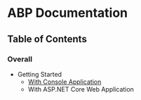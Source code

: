 ﻿# ABP Documentation

## Table of Contents

### Overall

* Getting Started
  *  <a href="Getting-Started-Console-Application.md" target="_blank">With Console Application</a>
  *  With ASP.NET Core Web Application